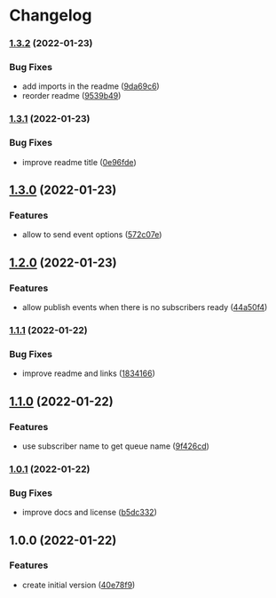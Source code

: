 # Changelog

### [1.3.2](https://www.github.com/AlbertHernandez/bull-bus/compare/v1.3.1...v1.3.2) (2022-01-23)


### Bug Fixes

* add imports in the readme ([9da69c6](https://www.github.com/AlbertHernandez/bull-bus/commit/9da69c6d6ca5be7ccdd26ea63b23adddcc7c8fb8))
* reorder readme ([9539b49](https://www.github.com/AlbertHernandez/bull-bus/commit/9539b49190fae2f75006d00cf60524238421c257))

### [1.3.1](https://www.github.com/AlbertHernandez/bull-bus/compare/v1.3.0...v1.3.1) (2022-01-23)


### Bug Fixes

* improve readme title ([0e96fde](https://www.github.com/AlbertHernandez/bull-bus/commit/0e96fdee20d98ec44c6f30d414ca7029ac10e92d))

## [1.3.0](https://www.github.com/AlbertHernandez/bull-bus/compare/v1.2.0...v1.3.0) (2022-01-23)


### Features

* allow to send event options ([572c07e](https://www.github.com/AlbertHernandez/bull-bus/commit/572c07e87aed7c02f94537eace52093030b3db54))

## [1.2.0](https://www.github.com/AlbertHernandez/bull-bus/compare/v1.1.1...v1.2.0) (2022-01-23)


### Features

* allow publish events when there is no subscribers ready ([44a50f4](https://www.github.com/AlbertHernandez/bull-bus/commit/44a50f4d23c7fb1261ffea4a776c01e4211d266b))

### [1.1.1](https://www.github.com/AlbertHernandez/bull-bus/compare/v1.1.0...v1.1.1) (2022-01-22)


### Bug Fixes

* improve readme and links ([1834166](https://www.github.com/AlbertHernandez/bull-bus/commit/18341664d088b66bc8cb78d46d22cbbfb3b5b817))

## [1.1.0](https://www.github.com/AlbertHernandez/bull-bus/compare/v1.0.1...v1.1.0) (2022-01-22)


### Features

* use subscriber name to get queue name ([9f426cd](https://www.github.com/AlbertHernandez/bull-bus/commit/9f426cd284ac4e173fa400a08e2f1ac16c8cdf23))

### [1.0.1](https://www.github.com/AlbertHernandez/bull-bus/compare/v1.0.0...v1.0.1) (2022-01-22)


### Bug Fixes

* improve docs and license ([b5dc332](https://www.github.com/AlbertHernandez/bull-bus/commit/b5dc3327ec7f20950408e92b6ad587c09a7059e5))

## 1.0.0 (2022-01-22)


### Features

* create initial version ([40e78f9](https://www.github.com/AlbertHernandez/bull-bus/commit/40e78f933c5fe409c01509eff9a4c0a983c4fad9))
